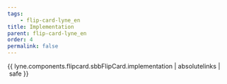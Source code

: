 ```yaml
---
tags: 
    - flip-card-lyne_en
title: Implementation
parent: flip-card-lyne_en
order: 4
permalink: false  
---
```

{{ lyne.components.flipcard.sbbFlipCard.implementation | absolutelinks | safe }}